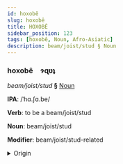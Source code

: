 ```yaml
---
id: hoxobê
slug: hoxobê
title: HOXOBÊ
sidebar_position: 123
tags: [hoxobê, Noun, Afro-Asiatic]
description: beam/joist/stud § Noun
---
```


### hoxobê&emsp;<span kind="abugida">ɂɋʋʇ</span>

*beam/joist/stud* **§** [Noun](../../tags/Noun)

**IPA**: /ˈhɑ.ʃɑ.be/

**Verb**: to be a beam/joist/stud

**Noun**: beam/joist/stud

**Modifier**: beam/joist/stud-related

<details>
    <summary>Origin</summary>
    Arabic خشبة ḵašabe /xa.ʃa.be/<br/>
    <em>Afro-Asiatic Language Family</em>
</details>